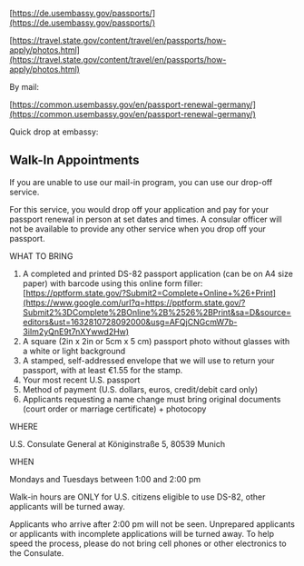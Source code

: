 [https://de.usembassy.gov/passports/](https://de.usembassy.gov/passports/)

[https://travel.state.gov/content/travel/en/passports/how-apply/photos.html](https://travel.state.gov/content/travel/en/passports/how-apply/photos.html)

By mail:

[https://common.usembassy.gov/en/passport-renewal-germany/](https://common.usembassy.gov/en/passport-renewal-germany/)

Quick drop at embassy:

## Walk-In Appointments

If you are unable to use our mail-in program, you can use our drop-off service.

For this service, you would drop off your application and pay for your passport renewal in person at set dates and times.  A consular officer will not be available to provide any other service when you drop off your passport.

WHAT TO BRING

1. A completed and printed DS-82 passport application (can be on A4 size paper) with barcode using this online form filler:  [https://pptform.state.gov/?Submit2=Complete+Online+%26+Print](https://www.google.com/url?q=https://pptform.state.gov/?Submit2%3DComplete%2BOnline%2B%2526%2BPrint&sa=D&source=editors&ust=1632810728092000&usg=AFQjCNGcmW7b-3iIm2yQnE9t7nXYwwd2Hw)
2. A square (2in x 2in or 5cm x 5 cm) passport photo without glasses with a white or light background
3. A stamped, self-addressed envelope that we will use to return your passport, with at least €1.55 for the stamp.
4. Your most recent U.S. passport
5. Method of payment (U.S. dollars, euros, credit/debit card only)
6. Applicants requesting a name change must bring original documents (court order or marriage certificate) + photocopy

WHERE

U.S. Consulate General at Königinstraße 5, 80539 Munich

WHEN

Mondays and Tuesdays between 1:00 and 2:00 pm

Walk-in hours are ONLY for U.S. citizens eligible to use DS-82, other applicants will be turned away.

Applicants who arrive after 2:00 pm will not be seen.  Unprepared applicants or applicants with incomplete applications will be turned away.  To help speed the process, please do not bring cell phones or other electronics to the Consulate.



